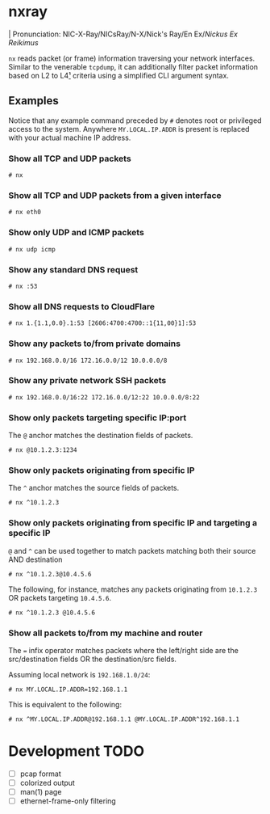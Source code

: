 # nxray

| Pronunciation: NIC-X-Ray/NICsRay/N-X/Nick's Ray/En Ex/_Nickus Ex Reikimus_

`nx` reads packet (or frame) information traversing your network interfaces.
Similar to the venerable `tcpdump`, it can additionally filter packet
information based on L2 to L4[¹](https://en.wikipedia.org/wiki/OSI_model) criteria using a simplified CLI argument syntax.

## Examples

Notice that any example command preceded by `#` denotes root or privileged
access to the system. Anywhere `MY.LOCAL.IP.ADDR` is present is replaced with your actual
machine IP address.

### Show all TCP and UDP packets

```console
# nx
```

### Show all TCP and UDP packets from a given interface

```console
# nx eth0
```

### Show only UDP and ICMP packets

```console
# nx udp icmp
```

### Show any standard DNS request

```console
# nx :53
```

### Show all DNS requests to CloudFlare

```console
# nx 1.{1.1,0.0}.1:53 [2606:4700:4700::1{11,00}1]:53
```

### Show any packets to/from private domains

```console
# nx 192.168.0.0/16 172.16.0.0/12 10.0.0.0/8
```

### Show any private network SSH packets

```console
# nx 192.168.0.0/16:22 172.16.0.0/12:22 10.0.0.0/8:22
```

### Show only packets targeting specific IP:port

The `@` anchor matches the destination fields of packets.

```console
# nx @10.1.2.3:1234
```

### Show only packets originating from specific IP

The `^` anchor matches the source fields of packets.

```console
# nx ^10.1.2.3
```

### Show only packets originating from specific IP and targeting a specific IP

`@` and `^` can be used together to match packets matching both their source AND
destination

```console
# nx ^10.1.2.3@10.4.5.6
```

The following, for instance, matches any packets originating from `10.1.2.3` OR
packets targeting `10.4.5.6`.

```console
# nx ^10.1.2.3 @10.4.5.6
```

### Show all packets to/from my machine and router

The `=` infix operator matches packets where the left/right side are the
src/destination fields OR the destination/src fields.

Assuming local network is `192.168.1.0/24`:

```console
# nx MY.LOCAL.IP.ADDR=192.168.1.1
```

This is equivalent to the following:

```console
# nx ^MY.LOCAL.IP.ADDR@192.168.1.1 @MY.LOCAL.IP.ADDR^192.168.1.1
```


# Development TODO

- [ ] pcap format
- [ ] colorized output
- [ ] man(1) page
- [ ] ethernet-frame-only filtering

